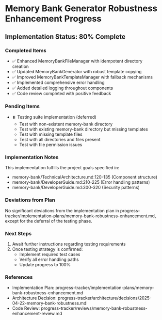 # Memory Bank Generator Robustness Enhancement Progress

## Implementation Status: 80% Complete

### Completed Items

- ✅ Enhanced MemoryBankFileManager with idempotent directory creation
- ✅ Updated MemoryBankGenerator with robust template copying
- ✅ Improved MemoryBankTemplateManager with fallback mechanisms
- ✅ Implemented comprehensive error handling
- ✅ Added detailed logging throughout components
- ✅ Code review completed with positive feedback

### Pending Items

- ⏸️ Testing suite implementation (deferred)
  - Test with non-existent memory-bank directory
  - Test with existing memory-bank directory but missing templates
  - Test with missing template files
  - Test with all directories and files present
  - Test with file permission issues

### Implementation Notes

This implementation fulfills the project goals specified in:

- memory-bank/TechnicalArchitecture.md:120-135 (Component structure)
- memory-bank/DeveloperGuide.md:210-225 (Error handling patterns)
- memory-bank/DeveloperGuide.md:300-320 (Security patterns)

### Deviations from Plan

No significant deviations from the implementation plan in progress-tracker/implementation-plans/memory-bank-robustness-enhancement.md, except for the deferral of the testing phase.

### Next Steps

1. Await further instructions regarding testing requirements
2. Once testing strategy is confirmed:
   - Implement required test cases
   - Verify all error handling paths
   - Update progress to 100%

### References

- Implementation Plan: progress-tracker/implementation-plans/memory-bank-robustness-enhancement.md
- Architecture Decision: progress-tracker/architecture/decisions/2025-04-22-memory-bank-robustness.md
- Code Review: progress-tracker/reviews/memory-bank-robustness-enhancement-review.md
